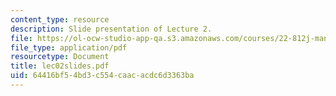 ```yaml
---
content_type: resource
description: Slide presentation of Lecture 2.
file: https://ol-ocw-studio-app-qa.s3.amazonaws.com/courses/22-812j-managing-nuclear-technology-spring-2004/64416bf54bd3c554caacacdc6d3363ba_lec02slides.pdf
file_type: application/pdf
resourcetype: Document
title: lec02slides.pdf
uid: 64416bf5-4bd3-c554-caac-acdc6d3363ba
---
```

